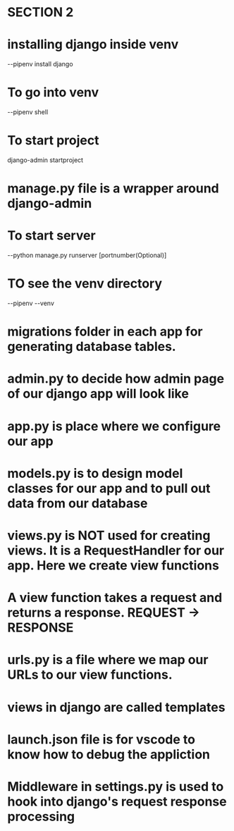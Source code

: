 # SECTION 2

# installing django inside venv
--pipenv install django


# To go into venv
--pipenv shell


# To start project
django-admin startproject <projectname>


# manage.py file is a wrapper around django-admin



# To start server
--python manage.py runserver [portnumber(Optional)]



# TO see the venv directory
--pipenv --venv


# migrations folder in each app for generating database tables.
# admin.py to decide how admin page of our django app will look like
# app.py is place where we configure our app
# models.py is to design model classes for our app and to pull out data from our database
# views.py is NOT used for creating views. It is a RequestHandler for our app. Here we create view functions
# A view function takes a request and returns a response.  REQUEST -> RESPONSE
# urls.py is a file where we map our URLs to our view functions.
# views in django are called templates
# launch.json file is for vscode to know how to debug the appliction
# Middleware in settings.py is used to hook into django's request response processing
